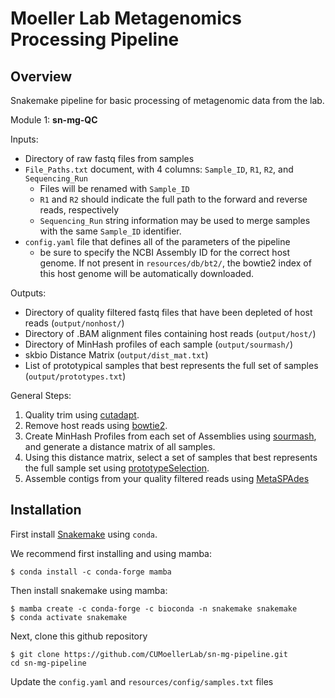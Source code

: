 # Moeller Lab Metagenomics Processing Pipeline

## Overview
Snakemake pipeline for basic processing of metagenomic data from the lab.

Module 1: **sn-mg-QC**

Inputs:
  - Directory of raw fastq files from samples
  - `File_Paths.txt` document, with 4 columns: `Sample_ID`, `R1`, `R2`, and `Sequencing_Run`
    - Files will be renamed with `Sample_ID`
    - `R1` and `R2` should indicate the full path to the forward and reverse reads, respectively
    - `Sequencing_Run` string information may be used to merge samples with the same `Sample_ID` identifier.
  - `config.yaml` file that defines all of the parameters of the pipeline
    - be sure to specify the NCBI Assembly ID for the correct host genome. If not present in `resources/db/bt2/`, the bowtie2 index of this host genome will be automatically downloaded.

Outputs:
  - Directory of quality filtered fastq files that have been depleted of host reads (`output/nonhost/`)
  - Directory of .BAM alignment files containing host reads (`output/host/`)
  - Directory of MinHash profiles of each sample (`output/sourmash/`)
  - skbio Distance Matrix (`output/dist_mat.txt`)
  - List of prototypical samples that best represents the full set of samples (`output/prototypes.txt`)


General Steps:
  1. Quality trim using [cutadapt](https://cutadapt.readthedocs.io/en/stable/guide.html).
  2. Remove host reads using [bowtie2](http://bowtie-bio.sourceforge.net/bowtie2/manual.shtml).
  3. Create MinHash Profiles from each set of Assemblies using [sourmash](https://sourmash.readthedocs.io/en/latest/), and generate a distance matrix of all samples.
  4. Using this distance matrix, select a set of samples that best represents the full sample set using [prototypeSelection](https://github.com/biocore/wol/tree/master/code/prototypeSelection).
  5. Assemble contigs from your quality filtered reads using [MetaSPAdes](https://cab.spbu.ru/software/meta-spades/)

## Installation

First install [Snakemake](https://snakemake.readthedocs.io/en/stable/getting_started/installation.html) using `conda`.

We recommend first installing and using mamba:

```
$ conda install -c conda-forge mamba
```

Then install snakemake using mamba:

```
$ mamba create -c conda-forge -c bioconda -n snakemake snakemake
$ conda activate snakemake
```
Next, clone this github repository
```
$ git clone https://github.com/CUMoellerLab/sn-mg-pipeline.git
cd sn-mg-pipeline
```

Update the `config.yaml` and `resources/config/samples.txt` files
